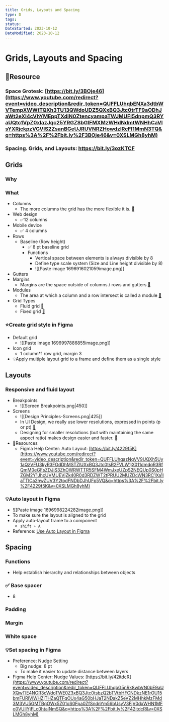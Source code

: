 ```yaml
---
title: Grids, Layouts and Spacing
type: D
tags:
status:
DateStarted: 2023-10-12
DateModified: 2023-10-12
---
```


# Grids, Layouts and Spacing

## 📌Resource

### Space Grotesk: [https://bit.ly/3BOje46](https://www.youtube.com/redirect?event=video_description&redir_token=QUFFLUhqbENXa3dtbWVTempXWWtTQXh3TU13QWdoUDZ5QXxBQ3Jtc0trTF9aODhJaWt2eXl4cVhYMEppTXdiN0ZtencyampaTWJMUFI5dnpmQ3RYaUQtc1VpZ0xlazJqc25YRGZSbGlFMXMzWHdNdmtWNHhCaVlsYXRjckpzVGVIS2ZsanBGeUJRUVNRZHowdzlRcFI1MmN3TQ&q=https%3A%2F%2Fbit.ly%2F3BOje46&v=0XSLMGh8yhM)

### Spacing. Grids, and Layouts: https://bit.ly/3ozKTCF

## Grids

### Why

### What

- Columns
  - The more columns the grid has the more flexible it is. [📌](obsidian://jump-to-pdf?id=db884eb6-e081-88ab&annotate=7d4a7ff1-76f1-b507)
- Web design
  - ✅12 columns
- Mobile device
  - ✅ 4 columns
- Rows
  - Baseline (Row height)
    - ✅ 8 pt baseline grid
    - Functions
      - Vertical space between elements is always divisible by 8
      - Define type scale system (Size and Line height divisible by 8)
      - ![[Paste image 1696916021059image.png]]
- Gutters
- Margins
  - Margins are the space outside of columns / rows and gutters [📌](obsidian://jump-to-pdf?id=db884eb6-e081-88ab&annotate=c98091ac-516d-35ec)
- Modules
  - The area at which a column and a row intersect is called a module [📌](obsidian://jump-to-pdf?id=db884eb6-e081-88ab&annotate=72e5738d-21f1-5458)
- Grid Types
  - Fluid grid [📌](obsidian://jump-to-pdf?id=db884eb6-e081-88ab&annotate=0efe625e-f0fb-8103)
  - Fixed grid [📌](obsidian://jump-to-pdf?id=db884eb6-e081-88ab&annotate=86f3a4ff-fd85-205e)

### ⭐Create grid style in Figma

- Default grid
  - ![[Paste image 1696997886855image.png]]
- Icon grid
  - 1 column\*1 row grid, margin 3
- 💡Apply multiple layout grid to a frame and define them as a single style

## Layouts

### Responsive and fluid layout

- Breakpoints
  - ![[Screen Breakpoints.png|450]]
- Screens
  - ![[Design Principles-Screens.png|425]]
  - In UI Design, we really use lower resolutions, expressed in points (p or pt) [📌](obsidian://jump-to-pdf?id=db884eb6-e081-88ab&annotate=6c2291a2-0a42-1db2)
  - Designing for smaller resolutions (but with maintaining the same aspect ratio) makes design easier and faster. [📌](obsidian://jump-to-pdf?id=db884eb6-e081-88ab&annotate=1681c40f-30dc-2db6)
- 📌Resources
  - Figma Help Center: Auto Layout: [https://bit.ly/4229f5K](https://www.youtube.com/redirect?event=video_description&redir_token=QUFFLUhqazNqVV9UQXh5Uy1aQzVFU3kyR3FOdDhMSTZlUXxBQ3Jtc0tsR2FVLW1jX011dmdqR3RfQmM0eGFsZDJiS3ZhOWRWTTR5SFM4WmJxeUZpS2NEQUp0S0pHZGM2Y1JhcUVMUEVjZk40R0d3RDZWT2tPRUU2MUZDcWN3RC1Xa1laTTlCa2hwZUV3Y2todFNDbDJhUFp5VQ&q=https%3A%2F%2Fbit.ly%2F4229f5K&v=0XSLMGh8yhM)

### 💡Auto layout in Figma

- ![[Paste image 1696998224282image.png]]
- To make sure the layout is aligned to the grid
- Apply auto-layout frame to a component
  - `shift + A`
- Reference: [Use Auto Layout in Figma](https://help.figma.com/hc/en-us/articles/5731482952599-Using-auto-layout)

## Spacing

### Functions

- Help establish hierarchy and relationships between objects

### ✅ Base spacer

- 8

### Padding

### Margin

### White space

### 💡Set spacing in Figma

- Preference: Nudge Setting
  - Big nudge: 8 pt
  - To make it easier to update distance between layers
- Figma Help Center: Nudge Values: [https://bit.ly/42itdcR](https://www.youtube.com/redirect?event=video_description&redir_token=QUFFLUhqbG5nRk8wbVN0bE9aUXQwTlE4NGR3cWdoTWE0Z3xBQ3Jtc0tsbzQ2bTVtbHFCNDkzNE1rOU15bmFURlViWHZjTHZaQTFqOUx4aG50bHJaT2NDakZ5eVZ2MHhkMzFMd3M3VU5GMTBqOWx5Z01oS0Fpa0ZfSndnYm56bUsyV3FjV0dxWHN1MFo0VUlIYjFLc0htalNmSQ&q=https%3A%2F%2Fbit.ly%2F42itdcR&v=0XSLMGh8yhM)
